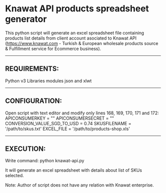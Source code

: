# Knawat API products spreadsheet generator

This python script will generate an excel spreadsheet file containing products list details from client account asociated to Knawat API (https://www.knawat.com - Turkish & European wholesale products source & Fulfillment service for Ecommerce business).

------------------------------------------------------------------
 REQUIREMENTS:
------------------------------------------------------------------

Python v3
Libraries modules json and xlwt

------------------------------------------------------------------
 CONFIGURATION:
------------------------------------------------------------------

Open script with text editor and modify only lines 168, 169, 170, 171 and 172:
    APICONSUMERKEY = ""
    APICONSUMERSECRET = ""
    CONVERSION_VALUE_SGD_TO_USD = 0.74
    SKUSFILENAME = '/path/to/skus.txt'
    EXCEL_FILE = '/path/to/products-shop.xls'

------------------------------------------------------------------
 EXECUTION:
------------------------------------------------------------------

Write command:
python knawat-api.py

It will generate an excel spreadsheet with details about list of SKUs selected.


Note:
Author of script does not have any relation with Knawat enterprise.
